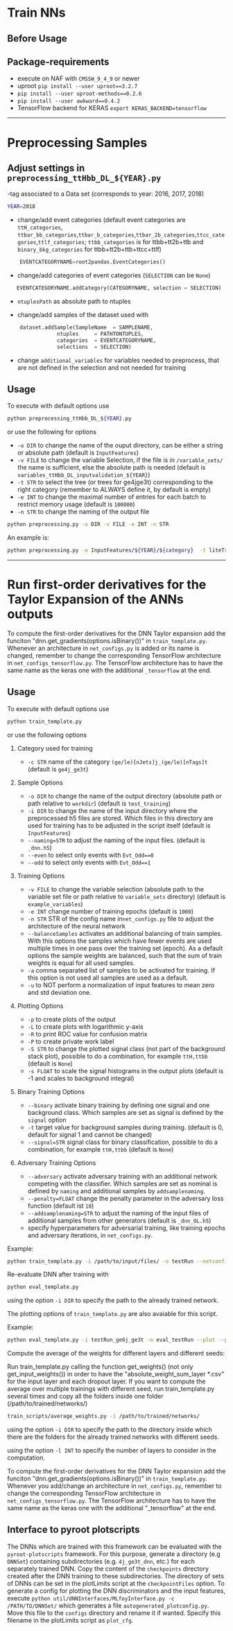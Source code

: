 # Train NNs
## Before Usage
## Package-requirements
- execute on NAF with `CMSSW_9_4_9` or newer
- uproot `pip install --user uproot==3.2.7`
- `pip install --user uproot-methods==0.2.6`
- `pip install --user awkward==0.4.2`
- TensorFlow backend for KERAS `export KERAS_BACKEND=tensorflow`

------------------------------------------------------------------------------------------

# Preprocessing Samples
## Adjust settings in `preprocessing_ttHbb_DL_${YEAR}.py`

-tag associated to a Data set (corresponds to year: 2016, 2017, 2018)
```bash
YEAR=2018
```

- change/add event categories (default event categories are `ttH_categories`, `ttbar_bb_categories`,`ttbar_b_categories`,`ttbar_2b_categories`,`ttcc_categories`,`ttlf_categories`; `ttbb_categories` is for ttbb+tt2b+ttb and `binary_bkg_categories` for ttbb+tt2b+ttb+ttcc+ttlf)
```python
	EVENTCATEGORYNAME=root2pandas.EventCategories()
```

- change/add categories of event categories (`SELECTION` can be `None`)
```python
   EVENTCATEGORYNAME.addCategory(CATEGORYNAME, selection = SELECTION)
 ```

- `ntuplesPath` as absolute path to ntuples

- change/add samples of the dataset used with
```python
	dataset.addSample(SampleName  = SAMPLENAME,
    			ntuples     = PATHTONTUPLES,
    			categories  = EVENTCATEGORYNAME,
    			selections  = SELECTION)
```

- change `additional_variables` for variables needed to preprocess, that are not defined in the selection and not needed for training


## Usage
To execute with default options use
```bash
python preprocessing_ttHbb_DL_${YEAR}.py
```
or use the following for options
- `-o DIR` to change the name of the ouput directory, can be either a string or absolute path (default is `InputFeatures`)
- `-v FILE` to change the variable Selection, if the file is in `/variable_sets/` the name is sufficient, else the absolute path is needed (default is `variables_ttHbb_DL_inputvalidation_${YEAR}`)
- `-t STR` to select the tree (or trees for ge4jge3t) corresponding to the right category  (remember to ALWAYS define it, by default is empty)
- `-e INT` to change the maximal number of entries for each batch to restrict memory usage (default is `100000`)
- `-n STR` to change the naming of the output file

```bash
python preprocessing.py -o DIR -v FILE -e INT -n STR
```
An example is:
```bash
python preprocessing.py -o InputFeatures/${YEAR}/${category}  -t liteTreeTTH_step7_${category}
```

------------------------------------------------------------------------------------------
# Run first-order derivatives for the Taylor Expansion of the ANNs outputs

To compute the first-order derivatives for the DNN Taylor expansion add the funciton "dnn.get_gradients(options.isBinary())" in `train_template.py`.
Whenever an architecture in `net_configs.py` is added or its name is changed, remember to  change the corresponding TensorFlow architecture in `net_configs_tensorflow.py`.
The TensorFlow architecture has to have the same name as the keras one with the additional `_tensorflow` at the end.

## Usage
To execute with default options use
```bash
python train_template.py
```
or use the following options
1. Category used for training
    - `-c STR` name of the category `(ge/le)[nJets]j_(ge/le)[nTags]t`
    (default is `ge4j_ge3t`)

2. Sample Options
    - `-o DIR` to change the name of the output directory (absolute path or path relative to `workdir`)
        (default is `test_training`)
    - `-i DIR` to change the name of the input directory where the preprocessed h5 files are stored. Which files in this directory are used for training has to be adjusted in the script itself
        (default is `InputFeatures`)
    - `--naming=STR` to adjust the naming of the input files.
        (default is `_dnn.h5`)
    - `--even` to select only events with `Evt_Odd==0`
    - `--odd` to select only events with `Evt_Odd==1`

3. Training Options
    - `-v FILE` to change the variable selection (absolute path to the variable set file or path relative to `variable_sets` directory)
        (default is `example_variables`)
    - `-e INT` change number of training epochs
        (default is `1000`)
    - `-n STR` STR of the config name in`net_configs.py` file to adjust the architecture of the neural network
    - `--balanceSamples` activates an additional balancing of train samples. With this options the samples which have fewer events are used multiple times in one pass over the training set (epoch). As a default options the sample weights are balanced, such that the sum of train weights is equal for all used samples.
    - `-a` comma separated list of samples to be activated for training. If this option is not used all samples are used as a default.
    - `-u` to NOT perform a normalization of input features to mean zero and std deviation one.

4. Plotting Options
    - `-p` to create plots of the output
    - `-L` to create plots with logarithmic y-axis
    - `-R` to print ROC value for confusion matrix
    - `-P` to create private work label
    - `-S STR` to change the plotted signal class (not part of the background stack plot), possible to do a combination, for example `ttH,ttbb`
        (default is `None`)
    - `-s FLOAT` to scale the signal histograms in the output plots (default is -1 and scales to background integral)

5. Binary Training Options
    - `--binary` activate binary training by defining one signal and one background class. Which samples are set as signal is defined by the `signal` option
    - `-t` target value for background samples during training.
        (default is 0, default for signal 1 and cannot be changed)
    - `--signal=STR` signal class for binary classification, possible to do a combination, for example `ttH,ttbb` (default is `None`)

6. Adversary Training Options
    - `--adversary` activate adversary training with an additional network competing with the classifier. Which samples are set as nominal is defined by `naming` and additional samples by `addsamplenaming`.
    - `--penalty=FLOAT` change the penalty parameter in the adversary loss function (default ist `10`)
    - `--addsamplenaming=STR` to adjust the naming of the input files of additional samples from other generators (default is `_dnn_OL.h5`)
    - specify hyperparameters for adversarial training, like training epochs and adversary iterations, in `net_configs.py`.


Example:
```bash
python train_template.py -i /path/to/input/files/ -o testRun --netconfig=test_config --plot --printroc -c ge6j_ge3t --epochs=1000 --signalclass=ttHbb,ttbb
```


Re-evaluate DNN after training with
```bash
python eval_template.py
```
using the option `-i DIR` to specify the path to the already trained network.

The plotting options of `train_template.py` are also avaiable for this script.

Example:
```bash
python eval_template.py -i testRun_ge6j_ge3t -o eval_testRun --plot --printroc
```


Compute the average of the weights for different layers and different seeds:

Run train_template.py calling the function get_weights() (not only get_input_weights()) in order to have the "absolute_weight_sum_layer *.csv" for the input layer and each dropout layer.
If you want to compute the average over multiple trainings with different seed, run train_template.py several times and copy all the folders inside one folder (/path/to/trained/networks/)

```bash
train_scripts/average_weights.py -i /path/to/trained/networks/
```
using the option `-i DIR` to specify the path to the directory inside which there are the folders for the already trained networks with different seeds.

using the option `-l INT` to specify the number of layers to consider in the computation.


To compute the first-order derivatives for the DNN Taylor expansion add the funciton "dnn.get_gradients(options.isBinary())" in `train_template.py`. Whenever you add/change an architecture in `net_configs.py`, remember to  change the corresponding TensorFlow architecture in `net_configs_tensorflow.py`. The TensorFlow architecture has to have the same name as the keras one with the additional "_tensorflow" at the end.


## Interface to pyroot plotscripts
The DNNs which are trained with this framework can be evaluated with the `pyroot-plotscripts` framework.
For this purpose, generate a directory (e.g `DNNSet`) containing subdirectories (e.g. `4j_ge3t_dnn`, etc.) for each separately trained DNN.
Copy the content of the `checkpoints` directory created after the DNN training to these subdirectories.
The directory of sets of DNNs can be set in the plotLimits script at the `checkpointFiles` option.
To generate a config for plotting the DNN discriminators and the input features, execute `python util/dNNInterfaces/MLfoyInterface.py -c /PATH/TO/DNNSet/` which generates a file `autogenerated_plotconfig.py`. Move this file to the `configs` directory and rename it if wanted.
Specify this filename in the plotLimits script as `plot_cfg`.
